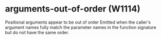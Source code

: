 # arguments-out-of-order (W1114)

Positional arguments appear to be out of order Emitted when the caller's
argument names fully match the parameter names in the function signature
but do not have the same order.
